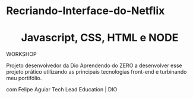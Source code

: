 # Recriando-Interface-do-Netflix
<h1 align="center"> Javascript, CSS, HTML e NODE</h1>


WORKSHOP

Projeto desenvolvedor da Dio
Aprendendo do ZERO a desenvolver esse projeto prático utilizando 
as principais tecnologias front-end e turbinando meu portifólio.

com Felipe Aguiar
Tech Lead Education | DIO

